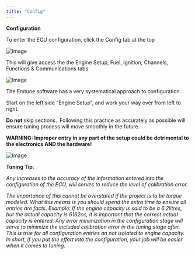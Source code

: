 ```yaml
---
title: "Config"
---
```


**Configuration**&nbsp;


To enter the ECU configuration, click the Config tab at the top

![Image](</lib/AAAA17.jpg>)


This will give access the the Engine Setup, Fuel, Ignition, Channels, Functions \& Communications tabs

![Image](</lib/AAAA18.jpg>)


The Emtune software has a very systematical approach to configuration.&nbsp;

Start on the left side “Engine Setup”, and work your way over from left to right. &nbsp;

**Do not** skip sections.&nbsp; Following this practice as accurately as possible will ensure tuning process will move smoothly in the future. &nbsp;


**WARNING: Improper entry in any part of the setup could be detrimental to the electronics AND the hardware\!**


![Image](</lib/Tuning Tip.jpg>) &nbsp; &nbsp; &nbsp; &nbsp; &nbsp; &nbsp;

**Tuning Tip**:&nbsp;


*Any increases to the accuracy of the information entered into the configuration of the ECU, will serves to reduce the level of calibration error.*

*The importance of this cannot be overstated if the project is to be torque modeled. What this means is you should spend the extra time to ensure all entries are facts. Example: If the engine capacity is said to be a 6.2litres, but the actual capacity is 6162cc, it is important that the correct actual capacity is entered. Any error minimization in the configuration stage will serve to minimize the included calibration error in the tuning stage after. This is true for all configuration entries an not isolated to engine capacity. In short, if you put the effort into the configuration, your job will be easier when it comes to tuning.*

